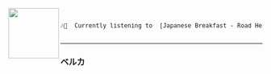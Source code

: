 

[<img align="left" width="100" height="100" src="https:&#x2F;&#x2F;lastfm.freetls.fastly.net&#x2F;i&#x2F;u&#x2F;174s&#x2F;cbf1dee4189770223d517c4e2b4b6d2e.jpg">](https://www.youtube.com/results?search_query=Japanese+Breakfast+Road+Head)
<pre>
<small>
</br>🎶🎵  Currently listening to  [Japanese Breakfast - Road Head](https://www.youtube.com/results?search_query=Japanese+Breakfast+Road+Head)</br>
</small></pre>

---

### ベルカ
